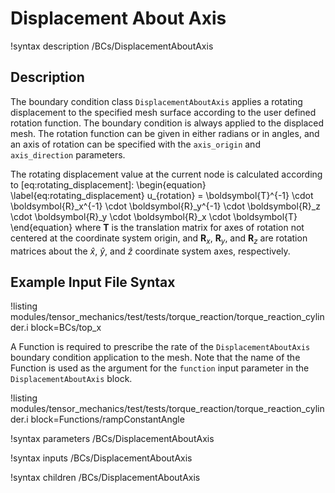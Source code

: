# Displacement About Axis

!syntax description /BCs/DisplacementAboutAxis

## Description

The boundary condition class `DisplacementAboutAxis` applies a rotating displacement to the specified
mesh surface according to the user defined rotation function.  The boundary condition is always
applied to the displaced mesh.  The rotation function can be given in either radians or in angles,
and an axis of rotation can be specified with the `axis_origin` and `axis_direction` parameters.

The rotating displacement value at the current node is calculated according to
[eq:rotating_displacement]:
\begin{equation}
\label{eq:rotating_displacement}
u_{rotation} = \boldsymbol{T}^{-1} \cdot \boldsymbol{R}_x^{-1} \cdot \boldsymbol{R}_y^{-1} \cdot \boldsymbol{R}_z \cdot \boldsymbol{R}_y \cdot \boldsymbol{R}_x \cdot \boldsymbol{T}
\end{equation}
where $\boldsymbol{T}$ is the translation matrix for axes of rotation not centered at the coordinate
system origin, and $\boldsymbol{R}_x$, $\boldsymbol{R}_y$, and $\boldsymbol{R}_z$ are rotation matrices about the
$\hat{x}$, $\hat{y}$, and $\hat{z}$ coordinate system axes, respectively.

## Example Input File Syntax

!listing modules/tensor_mechanics/test/tests/torque_reaction/torque_reaction_cylinder.i
         block=BCs/top_x

A Function is required to prescribe the rate of the `DisplacementAboutAxis` boundary condition
application to the mesh. Note that the name of the Function is used as the argument for the
`function` input parameter in the `DisplacementAboutAxis` block.

!listing modules/tensor_mechanics/test/tests/torque_reaction/torque_reaction_cylinder.i
         block=Functions/rampConstantAngle

!syntax parameters /BCs/DisplacementAboutAxis

!syntax inputs /BCs/DisplacementAboutAxis

!syntax children /BCs/DisplacementAboutAxis

